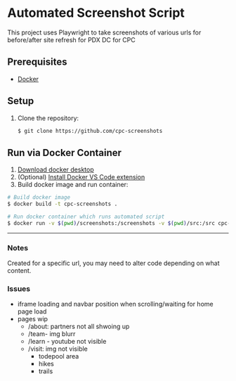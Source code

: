 # Automated Screenshot Script

This project uses Playwright to take screenshots of various urls for before/after site refresh for PDX DC for CPC

## Prerequisites

- [Docker](https://www.docker.com/products/docker-desktop)

## Setup

1. Clone the repository:

   ```sh
   $ git clone https://github.com/cpc-screenshots
   ```

## Run via Docker Container

1. [Download docker desktop](https://www.docker.com/)
2. (Optional) [Install Docker VS Code extension](https://code.visualstudio.com/docs/containers/overview)
3. Build docker image and run container:

```sh
# Build docker image
$ docker build -t cpc-screenshots .
```

```sh
# Run docker container which runs automated script
$ docker run -v $(pwd)/screenshots:/screenshots -v $(pwd)/src:/src cpc-screenshots
```

---

### Notes

Created for a specific url, you may need to alter code depending on what content.

### Issues
* iframe loading and navbar position when scrolling/waiting for home page load
* pages wip
   - /about: partners not all shwoing up
   - /team- img blurr
   - /learn - youtube not visible
   - /visit: img not visible
      - todepool area
      - hikes
      - trails
